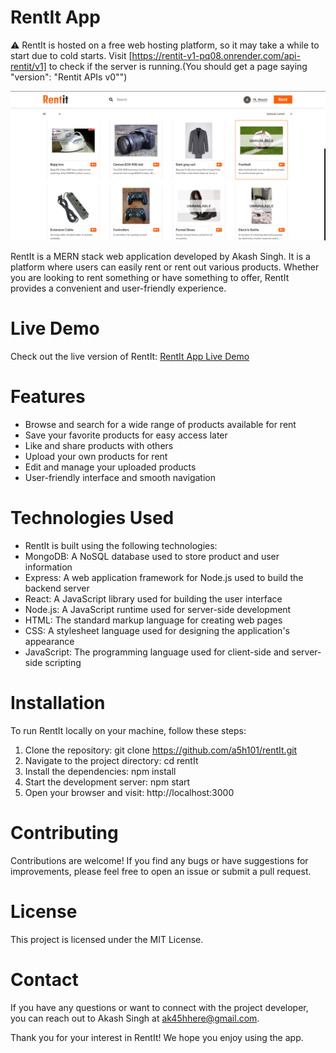 # RentIt App

⚠ RentIt is hosted on a free web hosting platform, so it may take a while to start due to cold starts. Visit [https://rentit-v1-pq08.onrender.com/api-rentit/v1] to check if the server is running.(You should get a page saying "version": "Rentit APIs v0"")

![Rentit preview](Rentit-frontend/src/images/rentit-home.png)

RentIt is a MERN stack web application developed by Akash Singh. It is a platform where users can easily rent or rent out various products. Whether you are looking to rent something or have something to offer, RentIt provides a convenient and user-friendly experience.
# Live Demo

Check out the live version of RentIt: [RentIt App Live Demo](https://rentit-app.netlify.app/)

# Features

- Browse and search for a wide range of products available for rent
- Save your favorite products for easy access later
- Like and share products with others
- Upload your own products for rent
- Edit and manage your uploaded products
- User-friendly interface and smooth navigation

# Technologies Used

- RentIt is built using the following technologies:
- MongoDB: A NoSQL database used to store product and user information
- Express: A web application framework for Node.js used to build the backend server
- React: A JavaScript library used for building the user interface
- Node.js: A JavaScript runtime used for server-side development
- HTML: The standard markup language for creating web pages
- CSS: A stylesheet language used for designing the application's appearance
- JavaScript: The programming language used for client-side and server-side scripting

# Installation

To run RentIt locally on your machine, follow these steps:

1. Clone the repository: git clone https://github.com/a5h101/rentIt.git
2. Navigate to the project directory: cd rentIt
3. Install the dependencies: npm install
4. Start the development server: npm start
5. Open your browser and visit: http://localhost:3000

# Contributing

Contributions are welcome! If you find any bugs or have suggestions for improvements, please feel free to open an issue or submit a pull request.

# License

This project is licensed under the MIT License.

# Contact

If you have any questions or want to connect with the project developer, you can reach out to Akash Singh at ak45hhere@gmail.com.

Thank you for your interest in RentIt! We hope you enjoy using the app.

